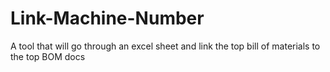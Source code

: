 # Link-Machine-Number
A tool that will go through an excel sheet and link the top bill of materials to the top BOM docs
